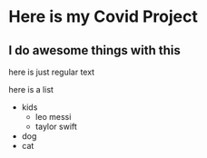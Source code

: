 # Here is my Covid Project

## I do awesome things with this

here is just regular text

here is a list

* kids
  + leo messi
  + taylor swift
* dog
* cat

